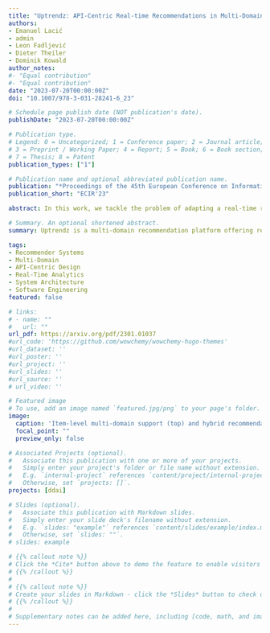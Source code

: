 ```yaml
---
title: "Uptrendz: API-Centric Real-time Recommendations in Multi-Domain Settings"
authors:
- Emanuel Lacić
- admin
- Leon Fadljević
- Dieter Theiler
- Dominik Kowald
author_notes:
#- "Equal contribution"
#- "Equal contribution"
date: "2023-07-20T00:00:00Z"
doi: "10.1007/978-3-031-28241-6_23"

# Schedule page publish date (NOT publication's date).
publishDate: "2023-07-20T00:00:00Z"

# Publication type.
# Legend: 0 = Uncategorized; 1 = Conference paper; 2 = Journal article;
# 3 = Preprint / Working Paper; 4 = Report; 5 = Book; 6 = Book section;
# 7 = Thesis; 8 = Patent
publication_types: ["1"]

# Publication name and optional abbreviated publication name.
publication: "*Proceedings of the 45th European Conference on Information Retrieval*"
publication_short: "ECIR'23"

abstract: In this work, we tackle the problem of adapting a real-time recommender system to multiple application domains, and their underlying data models and customization requirements. To do that, we present Uptrendz, a multi-domain recommendation platform that can be customized to provide real-time recommendations in an API-centric way.We demonstrate (i) how to set up a real-time movie recommender us-ing the popular MovieLens-100k dataset, and (ii) how to simultaneously support multiple application domains based on the use-case of recommendations in entrepreneurial start-up founding. For that, we dfferentiate between domains on the item- and system-level. We believe that our demonstration shows a convenient way to adapt, deploy and evaluate a recommender system in an API-centric way. The source-code and documentation that demonstrates how to utilize the configured Uptrendz API is available on GitHub.

# Summary. An optional shortened abstract.
summary: Uptrendz is a multi-domain recommendation platform offering real-time, API-centric recommendations across varied applications. Demonstrated with both MovieLens-100k movie recommendations and entrepreneurial start-up founding use cases, it distinguishes between item and system-level domains for flexible customization, deployment and evaluation. Code and documentation available on GitHub.

tags:
- Recommender Systems
- Multi-Domain
- API-Centric Design
- Real-Time Analytics
- System Architecture
- Software Engineering
featured: false

# links:
# - name: ""
#   url: ""
url_pdf: https://arxiv.org/pdf/2301.01037
#url_code: 'https://github.com/wowchemy/wowchemy-hugo-themes'
#url_dataset: ''
#url_poster: ''
#url_project: ''
#url_slides: ''
#url_source: ''
# url_video: ''

# Featured image
# To use, add an image named `featured.jpg/png` to your page's folder. 
image:
  caption: 'Item-level multi-domain support (top) and hybrid recommendation algorithm configuration (bottom) using existing APIs.'
  focal_point: ""
  preview_only: false

# Associated Projects (optional).
#   Associate this publication with one or more of your projects.
#   Simply enter your project's folder or file name without extension.
#   E.g. `internal-project` references `content/project/internal-project/index.md`.
#   Otherwise, set `projects: []`.
projects: [ddai]

# Slides (optional).
#   Associate this publication with Markdown slides.
#   Simply enter your slide deck's filename without extension.
#   E.g. `slides: "example"` references `content/slides/example/index.md`.
#   Otherwise, set `slides: ""`.
# slides: example

# {{% callout note %}}
# Click the *Cite* button above to demo the feature to enable visitors to import publication metadata # into their reference management software.
# {{% /callout %}}
#
# {{% callout note %}}
# Create your slides in Markdown - click the *Slides* button to check out the example.
# {{% /callout %}}
# 
# Supplementary notes can be added here, including [code, math, and images](https://wowchemy.com/docs/writing-markdown-latex/).
---
```


